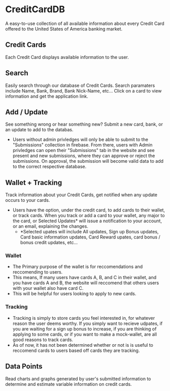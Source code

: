 # CreditCardDB
A easy-to-use collection of all available information about every Credit Card offered to the United States of America banking market. 

## Credit Cards
Each Credit Card displays available information to the user.

## Search
Easily search through our database of Credit Cards. Search paramaters include Name, Bank, Brand, Bank Nick-Name, etc... 
Click on a card to view information and get the application link. 

## Add / Update
See something wrong or hear something new? Submit a new card, bank, or an update to add to the databas.
- Users without admin privledges will only be able to submit to the "Submissions" collection in firebase. From there, users with Admin privledges can open their "Submissions" tab in the website and see present and new submissions, where they can approve or reject the submissions. On approval, the submission will become valid data to add to the correct respective database. 

## Wallet + Tracking
Track information about your Credit Cards, get notified when any update occurs to your cards.
- Users have the option, under the credit card, to add cards to their wallet, or track cards. When you track or add a card to your wallet, any major to the card, or Selected Updates* will issue a notification to your account, or an email, explaining the changes.
  - *Selected upates will include All updates, Sign up Bonus updates, Card basic information updates, Card Reward upates, card bonus / bonus credit updates, etc...
### Wallet 
- The Primary purpose of the wallet is for reccomendations and reccomending to users.
- This means, If many users have cards A, B, and C in their wallet, and you have cards A and B, the website will reccomend that others users with your wallet also have card C.
- This will be helpful for users looking to apply to new cards.
### Tracking
- Tracking is simply to store cards you feel interested in, for whatever reason the user deems worthy. If you simply want to recieve udpates, if you are waiting for a sign up bonus to increase, if you are thinking of applying to some cards, or if you want to make a mock-wallet, are all good reasons to track cards.
- As of now, it has not been determined whether or not is is useful to reccomend cards to users based off cards they are tracking.
 

## Data Points
Read charts and graphs generated by user's submitted information to determine and estimate variable information on credit cards. 

